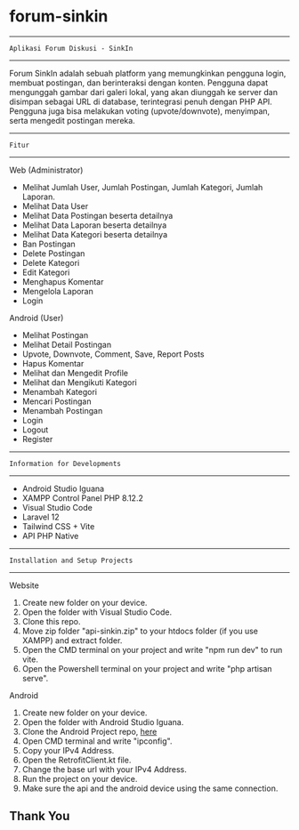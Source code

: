 # forum-sinkin
-------------------------------
    Aplikasi Forum Diskusi - SinkIn
-------------------------------

Forum SinkIn adalah sebuah platform yang memungkinkan pengguna login, membuat postingan, dan berinteraksi dengan konten. Pengguna dapat mengunggah gambar dari galeri lokal, yang akan diunggah ke server dan disimpan sebagai URL di database, terintegrasi penuh dengan PHP API. Pengguna juga bisa melakukan voting (upvote/downvote), menyimpan, serta mengedit postingan mereka.

-------------------------------
    Fitur
-------------------------------

Web (Administrator)
- Melihat Jumlah User, Jumlah Postingan, Jumlah Kategori, Jumlah Laporan.
- Melihat Data User
- Melihat Data Postingan beserta detailnya
- Melihat Data Laporan beserta detailnya
- Melihat Data Kategori beserta detailnya
- Ban Postingan
- Delete Postingan
- Delete Kategori
- Edit Kategori
- Menghapus Komentar
- Mengelola Laporan
- Login

Android (User)
- Melihat Postingan
- Melihat Detail Postingan
- Upvote, Downvote, Comment, Save, Report Posts
- Hapus Komentar
- Melihat dan Mengedit Profile
- Melihat dan Mengikuti Kategori
- Menambah Kategori
- Mencari Postingan
- Menambah Postingan
- Login
- Logout
- Register

-------------------------------
    Information for Developments
-------------------------------
- Android Studio Iguana
- XAMPP Control Panel PHP 8.12.2
- Visual Studio Code
- Laravel 12
- Tailwind CSS + Vite
- API PHP Native

-------------------------------
    Installation and Setup Projects
-------------------------------

Website
1. Create new folder on your device.
2. Open the folder with Visual Studio Code.
3. Clone this repo.
4. Move zip folder "api-sinkin.zip" to your htdocs folder (if you use XAMPP) and extract folder.
5. Open the CMD terminal on your project and write "npm run dev" to run vite.
6. Open the Powershell terminal on your project and write "php artisan serve".

Android
1. Create new folder on your device.
2. Open the folder with Android Studio Iguana.
3. Clone the Android Project repo, [here](https://github.com/rafishidqi/android-forum-sinkin)
4. Open CMD terminal and write "ipconfig".
5. Copy your IPv4 Address.
6. Open the RetrofitClient.kt file.
7. Change the base url with your IPv4 Address.
8. Run the project on your device.
9. Make sure the api and the android device using the same connection.

## Thank You
